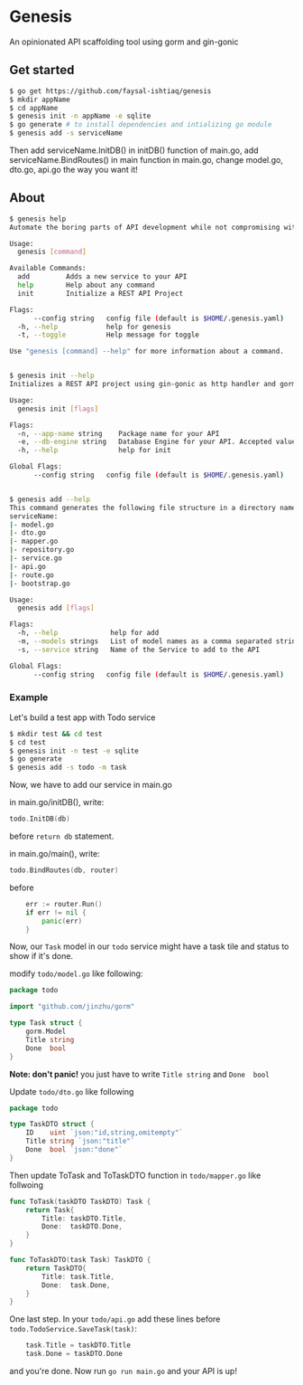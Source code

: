 # Genesis

An opinionated API scaffolding tool using gorm and gin-gonic

## Get started
```bash
$ go get https://github.com/faysal-ishtiaq/genesis
$ mkdir appName
$ cd appName
$ genesis init -n appName -e sqlite
$ go generate # to install dependencies and intializing go module
$ genesis add -s serviceName
```

Then add serviceName.InitDB() in initDB() function of main.go, add serviceName.BindRoutes() in main function in main.go, change model.go, dto.go, api.go the way you want it!

## About
```bash
$ genesis help
Automate the boring parts of API development while not compromising with quality and scalability.

Usage:
  genesis [command]

Available Commands:
  add         Adds a new service to your API
  help        Help about any command
  init        Initialize a REST API Project

Flags:
      --config string   config file (default is $HOME/.genesis.yaml)
  -h, --help            help for genesis
  -t, --toggle          Help message for toggle

Use "genesis [command] --help" for more information about a command.


$ genesis init --help
Initializes a REST API project using gin-gonic as http handler and gorm as orm.

Usage:
  genesis init [flags]

Flags:
  -n, --app-name string    Package name for your API
  -e, --db-engine string   Database Engine for your API. Accepted values are - mysql, pgsql, mssql, sqlite (default "mysql")
  -h, --help               help for init

Global Flags:
      --config string   config file (default is $HOME/.genesis.yaml)


$ genesis add --help
This command generates the following file structure in a directory named after your service name.
serviceName:
|- model.go
|- dto.go
|- mapper.go
|- repository.go
|- service.go
|- api.go
|- route.go
|- bootstrap.go

Usage:
  genesis add [flags]

Flags:
  -h, --help             help for add
  -m, --models strings   List of model names as a comma separated string. Model names will be converted to title case
  -s, --service string   Name of the Service to add to the API

Global Flags:
      --config string   config file (default is $HOME/.genesis.yaml)

```

### Example
Let's build a test app with Todo service

```bash
$ mkdir test && cd test
$ cd test
$ genesis init -n test -e sqlite
$ go generate
$ genesis add -s todo -m task
```

Now, we have to add our service in main.go

in main.go/initDB(), write:
```go
todo.InitDB(db)
```
before `return db` statement.

in main.go/main(), write:
```go
todo.BindRoutes(db, router)
```
before 
```go
	err := router.Run()
	if err != nil {
		panic(err)
    }
```
    
Now, our `Task` model in our `todo` service might have a task tile and status to show if it's done.

modify `todo/model.go` like following:

```go
package todo

import "github.com/jinzhu/gorm"

type Task struct {
	gorm.Model
	Title string
	Done  bool
}
```
<b>Note: don't panic!</b> you just have to write `Title string` and	`Done  bool`

Update `todo/dto.go` like following

```go
package todo

type TaskDTO struct {
	ID    uint `json:"id,string,omitempty"`
	Title string `json:"title"`
	Done  bool `json:"done"`
}
```

Then update ToTask and ToTaskDTO function in `todo/mapper.go` like follwoing
```go
func ToTask(taskDTO TaskDTO) Task {
	return Task{
		Title: taskDTO.Title,
		Done:  taskDTO.Done,
	}
}

func ToTaskDTO(task Task) TaskDTO {
	return TaskDTO{
		Title: task.Title,
		Done:  task.Done,
	}
}
```

One last step. In your `todo/api.go` add these lines before `todo.TodoService.SaveTask(task)`:
```go
	task.Title = taskDTO.Title
	task.Done = taskDTO.Done
```

and you're done. Now run `go run main.go` and your API is up!